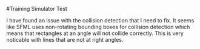 #Training Simulator Test

I have found an issue with the collision detection that I need to fix. It seems like SFML uses non-rotating bounding boxes for collision detection which means that rectangles at an angle will not collide correctly. This is very noticable with lines that are not at right angles. 
